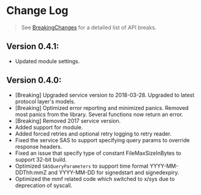 # Change Log

> See [BreakingChanges](BreakingChanges.md) for a detailed list of API breaks.

## Version 0.4.1:
- Updated module settings.

## Version 0.4.0:
- [Breaking] Upgraded service version to 2018-03-28. Upgraded to latest protocol layer's models.
- [Breaking] Optimized error reporting and minimized panics. Removed most panics from the library. Several functions now return an error.
- [Breaking] Removed 2017 service version.
- Added support for module.
- Added forced retries and optional retry logging to retry reader.
- Fixed the service SAS to support specifying query params to override response headers.
- Fixed an issue that specify type of constant FileMaxSizeInBytes to support 32-bit build.
- Optimized `SASQueryParameters` to support time format YYYY-MM-DDThh:mmZ and YYYY-MM-DD for signedstart and signedexpiry.
- Optimized the mmf related code which switched to x/sys due to deprecation of syscall.